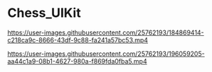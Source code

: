 # Chess_UIKit

https://user-images.githubusercontent.com/25762193/184869414-c218ca9c-8666-43df-9c88-fa241a57bc53.mp4

https://user-images.githubusercontent.com/25762193/196059205-aa44c1a9-08b1-4627-980a-f869fda0fba5.mp4
